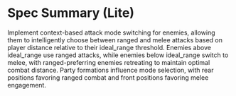 # Spec Summary (Lite)

Implement context-based attack mode switching for enemies, allowing them to intelligently choose between ranged and melee attacks based on player distance relative to their ideal_range threshold. Enemies above ideal_range use ranged attacks, while enemies below ideal_range switch to melee, with ranged-preferring enemies retreating to maintain optimal combat distance. Party formations influence mode selection, with rear positions favoring ranged combat and front positions favoring melee engagement.
